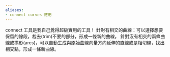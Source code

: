 ```yaml
---
aliases:
- connect curves 應用
---
```


connect 工具是我自己覺得超級實用的工具！
針對有相交的曲線：可以選擇想要保留的線段，裁去(trim)不要的部分，形成一條新的曲線。
針對沒有相交的兩條曲線或拱形(arcs)，可以自動生成與原始曲線向量方向延伸的直線或是相切線，找出相交點，形成一條新曲線。